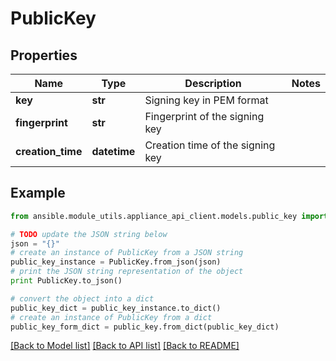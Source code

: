 # PublicKey


## Properties
Name | Type | Description | Notes
------------ | ------------- | ------------- | -------------
**key** | **str** | Signing key in PEM format | 
**fingerprint** | **str** | Fingerprint of the signing key | 
**creation_time** | **datetime** | Creation time of the signing key | 

## Example

```python
from ansible.module_utils.appliance_api_client.models.public_key import PublicKey

# TODO update the JSON string below
json = "{}"
# create an instance of PublicKey from a JSON string
public_key_instance = PublicKey.from_json(json)
# print the JSON string representation of the object
print PublicKey.to_json()

# convert the object into a dict
public_key_dict = public_key_instance.to_dict()
# create an instance of PublicKey from a dict
public_key_form_dict = public_key.from_dict(public_key_dict)
```
[[Back to Model list]](../README.md#documentation-for-models) [[Back to API list]](../README.md#documentation-for-api-endpoints) [[Back to README]](../README.md)


